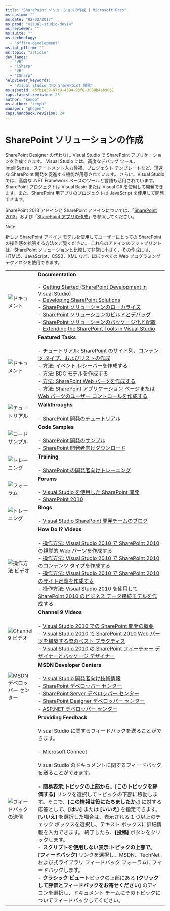 ```yaml
---
title: "SharePoint ソリューションの作成 | Microsoft Docs"
ms.custom: ""
ms.date: "02/02/2017"
ms.prod: "visual-studio-dev14"
ms.reviewer: ""
ms.suite: ""
ms.technology: 
  - "office-development"
ms.tgt_pltfrm: ""
ms.topic: "article"
dev_langs: 
  - "VB"
  - "CSharp"
  - "VB"
  - "CSharp"
helpviewer_keywords: 
  - "Visual Studio での SharePoint 開発"
ms.assetid: 4bfb1e59-97c9-4594-93f8-3068b4eb9631
caps.latest.revision: 25
author: "kempb"
ms.author: "kempb"
manager: "ghogen"
caps.handback.revision: 24
---
```

# SharePoint ソリューションの作成
  SharePoint Designer の代わりに Visual Studio で SharePoint アプリケーションを作成できます。 Visual Studio には、高度なデバッグ ツール、IntelliSense、ステートメント入力候補、プロジェクト テンプレートなど、迅速な SharePoint 開発を促進する機能が用意されています。 さらに、Visual Studio では、高度な .NET Framework ベースのツールと言語も活用されています。 SharePoint プロジェクトは Visual Basic または Visual C\# を使用して開発できます。また、SharePoint 用アプリのプロジェクトは JavaScript を使用して開発できます。  
  
 SharePoint 2013 アドインと SharePoint アドインについては、「[SharePoint 2013](http://msdn.microsoft.com/library/jj162979.aspx)」および「[SharePoint アプリの作成](http://msdn.microsoft.com/library/office/apps/jj163230%28v=office.15%29.aspx)」を参照してください。  
  
> [!NOTE]  
>  新しい [SharePoint アドイン モデル](https://msdn.microsoft.com/library/office/fp179930.aspx)を使用してユーザーにとっての SharePoint の操作感を拡張する方法をご覧ください。 これらのアドインのフットプリントは、SharePoint ソリューションと比較して非常に小さく、その作成には、HTML5、JavaScript、CSS3、XML など、ほぼすべての Web プログラミング テクノロジを使用できます。  
  
|||  
|-|-|  
|![ドキュメント](../sharepoint/media/vs-icon-documentation.png "ドキュメント")|**Documentation**<br /><br /> -   [Getting Started &#40;SharePoint Development in Visual Studio&#41;](../sharepoint/getting-started-sharepoint-development-in-visual-studio.md)<br />-   [Developing SharePoint Solutions](../sharepoint/developing-sharepoint-solutions.md)<br />-   [SharePoint ソリューションのローカライズ](../sharepoint/localizing-sharepoint-solutions.md)<br />-   [SharePoint ソリューションのビルドとデバッグ](../sharepoint/building-and-debugging-sharepoint-solutions.md)<br />-   [SharePoint ソリューションのパッケージ化と配置](../sharepoint/packaging-and-deploying-sharepoint-solutions.md)<br />-   [Extending the SharePoint Tools in Visual Studio](../sharepoint/extending-the-sharepoint-tools-in-visual-studio.md)|  
|![ドキュメント](../sharepoint/media/vs-icon-documentation.png "ドキュメント")|**Featured Tasks**<br /><br /> -   [チュートリアル: SharePoint のサイト列、コンテンツ タイプ、およびリストの作成](../sharepoint/walkthrough-create-a-site-column-content-type-and-list-for-sharepoint.md)<br />-   [方法: イベント レシーバーを作成する](../sharepoint/how-to-create-an-event-receiver.md)<br />-   [方法: BDC モデルを作成する](../sharepoint/how-to-create-a-bdc-model.md)<br />-   [方法: SharePoint Web パーツを作成する](../sharepoint/how-to-create-a-sharepoint-web-part.md)<br />-   [方法: SharePoint アプリケーション ページまたは Web パーツのユーザー コントロールを作成する](../sharepoint/how-to-create-a-user-control-for-a-sharepoint-application-page-or-web-part.md)|  
|![チュートリアル](../sharepoint/media/vs-icon-walkthroughs.png "チュートリアル")|**Walkthroughs**<br /><br /> -   [SharePoint 開発のチュートリアル](../sharepoint/sharepoint-development-walkthroughs.md)|  
|![コード サンプル](../sharepoint/media/vs-icon-codesamples.png "コード サンプル")|**Code Samples**<br /><br /> -   [SharePoint 開発のサンプル](../sharepoint/sharepoint-development-samples.md)<br />-   [SharePoint 開発者向けダウンロード](http://msdn.microsoft.com/sharepoint/aa905690.aspx)|  
|![トレーニング](../sharepoint/media/vs-icon-training.png "トレーニング")|**Training**<br /><br /> -   [SharePoint の開発者向けトレーニング](http://msdn.microsoft.com/sharepoint/aa905692.aspx)|  
|![フォーラム](../sharepoint/media/vs-icon-forums.png "フォーラム")|**Forums**<br /><br /> -   [Visual Studio を使用した SharePoint 開発](http://social.msdn.microsoft.com/Forums/vssharepointdevelopment/threads)<br />-   [SharePoint 2010](http://social.msdn.microsoft.com/Forums/category/sharepoint2010,sharepoint/)|  
|![トレーニング](../sharepoint/media/vs-icon-training.png "トレーニング")|**Blogs**<br /><br /> -   [Visual Studio SharePoint 開発チームのブログ](http://blogs.msdn.com/b/vssharepointtoolsblog/)|  
|![操作方法 ビデオ](../sharepoint/media/vs-icon-howdoivideos.png "操作方法 ビデオ")|**How Do I? Videos**<br /><br /> -   [操作方法: Visual Studio 2010 で SharePoint 2010 の視覚的 Web パーツを作成する](http://msdn.microsoft.com/vstudio/ff623014.aspx)<br />-   [操作方法: Visual Studio 2010 で SharePoint 2010 のコンテンツ タイプを作成する](http://msdn.microsoft.com/vstudio/ff623016.aspx)<br />-   [操作方法: Visual Studio 2010 で SharePoint 2010 のサイト定義を作成する](http://msdn.microsoft.com/vstudio/ff623012.aspx)<br />-   [操作方法: Visual Studio 2010 を使用して SharePoint 2010 のビジネス データ接続モデルを作成する](http://msdn.microsoft.com/vstudio/ff623022.aspx)|  
|![Channel 9 ビデオ](../sharepoint/media/vs-icon-channel9videos.png "Channel 9 ビデオ")|**Channel 9 Videos**<br /><br /> -   [Visual Studio 2010 での SharePoint 開発の概要](http://channel9.msdn.com/posts/funkyonex/Overview-of-SharePoint-Development-in-Visual-Studio-2010/)<br />-   [Visual Studio 2010 で SharePoint 2010 Web パーツを構築する際のベスト プラクティス](http://channel9.msdn.com/posts/funkyonex/Best-Practices-on-Building-SharePoint-2010-Web-Parts-with-Visual-Studio-2010/)<br />-   [Visual Studio 2010 の SharePoint フィーチャー デザイナーとパッケージ デザイナー](http://channel9.msdn.com/posts/funkyonex/SharePoint-Feature-and-Package-Designers-in-Visual-Studio-2010/)|  
|![MSDN デベロッパー センター](../sharepoint/media/vs-icon-msdndevcenter.png "MSDN デベロッパー センター")|**MSDN Developer Centers**<br /><br /> -   [Visual Studio 開発者向け技術情報](http://msdn.microsoft.com/vstudio/default.aspx)<br />-   [SharePoint デベロッパー センター](http://msdn.microsoft.com/sharepoint/default.aspx)<br />-   [SharePoint Server デベロッパー センター](http://msdn.microsoft.com/office/aa905503.aspx)<br />-   [SharePoint Designer デベロッパー センター](http://msdn.microsoft.com/office/bb421303.aspx)<br />-   [ASP.NET デベロッパー センター](http://msdn.microsoft.com/aa336522.aspx)|  
|![フィードバックの送信](../sharepoint/media/vs-icon-feedback.png "フィードバックの送信")|**Providing Feedback**<br /><br /> Visual Studio に関するフィードバックを送ることができます。<br /><br /> -   [Microsoft Connect](http://go.microsoft.com/fwlink/?LinkID=150463)<br /><br /> Visual Studio のドキュメントに関するフィードバックを送ることができます。<br /><br /> -   **簡易表示:**トピックの上部から、**\[このトピックを評価する\]** リンクを選択してトピックの下部に移動します。そこで、**\[この情報は役にたちましたか。\]** に対する応答として、**\[はい\]** または **\[いいえ\]** を指定できます。**\[いいえ\]** を選択した場合は、表示される 1 つ以上のチェック ボックスを選択し、テキスト ボックスに詳細情報を入力できます。 終了したら、**\[投稿\]** ボタンをクリックします。<br />-   **スクリプトを使用しない表示:**トピックの上部で、**\[フィードバック\]** リンクを選択し、MSDN、TechNet および式ライブラリ フィードバック フォーラムにフィードバックします。<br />-   **クラシック ビュー**トピックの上部にある **\[クリックして評価とフィードバックをお寄せください\]** のアイコンを選択し、ドキュメント チームにそのトピックについてフィードバックしてください。|  
  
  
